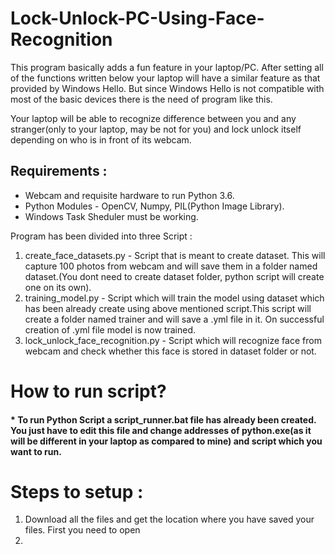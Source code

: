 # Lock-Unlock-PC-Using-Face-Recognition

This program basically adds a fun feature in your laptop/PC. After setting all of the functions written below your laptop will have a similar feature as that provided by Windows Hello.
But since Windows Hello is not compatible with most of the basic devices there is the need of program like this.

Your laptop will be able to recognize difference between you and any stranger(only to your laptop, may be not for you) and lock unlock itself depending on who is in front of its webcam.

## Requirements :
* Webcam and requisite hardware to run Python 3.6.
* Python Modules - OpenCV, Numpy, PIL(Python Image Library).
* Windows Task Sheduler must be working.

Program has been divided into three Script :
1) create_face_datasets.py - Script that is meant to create dataset. This will capture 100 photos from webcam and will save them in a folder named dataset.(You dont need to create dataset folder, python script will create one on its own).
2) training_model.py - Script which will train the model using dataset which has been already create using above mentioned script.This script will create a folder named trainer and will save a .yml file in it. On successful creation of .yml file model is now trained.
3) lock_unlock_face_recognition.py - Script which will recognize face from webcam and check whether this face is stored in dataset folder or not.

# How to run script?
#### * To run Python Script a script_runner.bat file has already been created. You just have to edit this file and change addresses of python.exe(as it will be different in your laptop as compared to mine) and script which you want to run.
# Steps to setup : 
1) Download all the files and get the location where you have saved your files. First you need to open 
2) 

